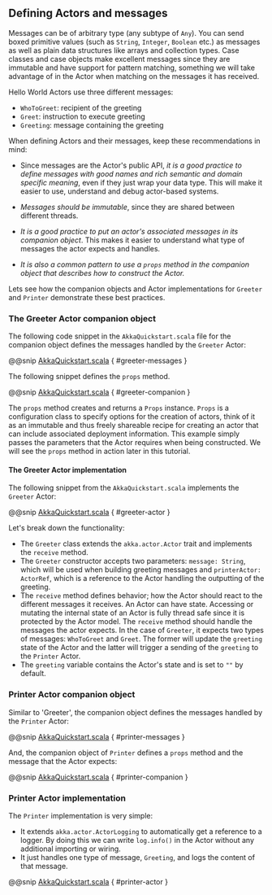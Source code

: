 ## Defining Actors and messages      

Messages can be of arbitrary type (any subtype of `Any`). You can send boxed primitive values (such as `String`, `Integer`, `Boolean` etc.) as messages as well as plain data structures like arrays and collection types. Case classes and case objects make excellent messages since they are immutable and have support for pattern matching, something we will take advantage of in the Actor when matching on the messages it has received. 

Hello World Actors use three different messages:

* `WhoToGreet`: recipient of the greeting
* `Greet`: instruction to execute greeting
* `Greeting`: message containing the greeting

When defining Actors and their messages, keep these recommendations in mind:

* Since messages are the Actor's public API, _it is a good practice to define messages with good names and rich semantic and domain specific meaning_, even if they just wrap your data type. This will make it easier to use, understand and debug actor-based systems. 

* _Messages should be immutable_, since they are shared between different threads.

* _It is a good practice to put an actor's associated messages in its companion object_. This makes it easier to understand what type of messages the actor expects and handles. 

* _It is also a common pattern to use a `props` method in the companion object that describes how to construct the Actor._ 

Lets see how the companion objects and Actor implementations for `Greeter` and `Printer` demonstrate these best practices. 

### The Greeter Actor companion object

The following code snippet in the `AkkaQuickstart.scala` file for the companion object defines the messages handled by the `Greeter` Actor:
 
@@snip [AkkaQuickstart.scala]($g8src$/scala/$package$/AkkaQuickstart.scala) { #greeter-messages }

The following snippet defines the `props` method.

@@snip [AkkaQuickstart.scala]($g8src$/scala/$package$/AkkaQuickstart.scala) { #greeter-companion }
 
The `props` method creates and returns a `Props` instance. `Props` is a configuration class to specify options for the creation of actors, think of it as an immutable and thus freely shareable recipe for creating an actor that can include associated deployment information. This example simply passes the parameters that the Actor requires when being constructed. We will see the `props` method in action later in this tutorial.
 
#### The Greeter Actor implementation
 
The following snippet from the `AkkaQuickstart.scala` implements the `Greeter` Actor:  
 
@@snip [AkkaQuickstart.scala]($g8src$/scala/$package$/AkkaQuickstart.scala) { #greeter-actor }
 
Let's break down the functionality:

* The `Greeter` class extends the `akka.actor.Actor` trait and implements the `receive` method. 
* The `Greeter` constructor accepts two parameters: `message: String`, which will be used when building greeting messages and `printerActor: ActorRef`, which is a reference to the Actor handling the outputting of the greeting.
* The `receive` method defines behavior; how the Actor should react to the different messages it receives. An Actor can have state. Accessing or mutating the internal state of an Actor is fully thread safe since it is protected by the Actor model. The `receive` method should handle the messages the actor expects. In the case of `Greeter`, it expects two types of messages: `WhoToGreet` and `Greet`. The former will update the `greeting` state of the Actor and the latter will trigger a sending of the `greeting` to the `Printer` Actor.
* The `greeting` variable contains the Actor's state and is set to `""` by default.
 
### Printer Actor companion object

Similar to 'Greeter', the companion object defines the messages handled by the `Printer` Actor:

@@snip [AkkaQuickstart.scala]($g8src$/scala/$package$/AkkaQuickstart.scala) { #printer-messages }
  
And, the companion object of `Printer` defines a `props` method and the message that the Actor expects:
 
@@snip [AkkaQuickstart.scala]($g8src$/scala/$package$/AkkaQuickstart.scala) { #printer-companion }
 
### Printer Actor implementation
 
The `Printer` implementation is very simple:

* It extends `akka.actor.ActorLogging` to automatically get a reference to a logger. By doing this we can write `log.info()` in the Actor without any additional importing or wiring.
* It just handles one type of message, `Greeting`, and logs the content of that message.  
 
@@snip [AkkaQuickstart.scala]($g8src$/scala/$package$/AkkaQuickstart.scala) { #printer-actor }
